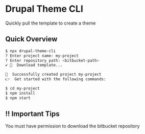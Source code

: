 # Drupal Theme CLI

Quickly pull the template to create a theme

## Quick Overview

```sh
$ npx drupal-theme-cli
? Enter project name: my-project
? Enter repository path: <bitbucket-path>
✔ 🚀  Download template...

🎉  Successfully created project my-project
👉  Get started with the following commands:

$ cd my-project
$ npm install
$ npm start
```

## ‼ Important Tips

You must have permission to download the bitbucket repository
